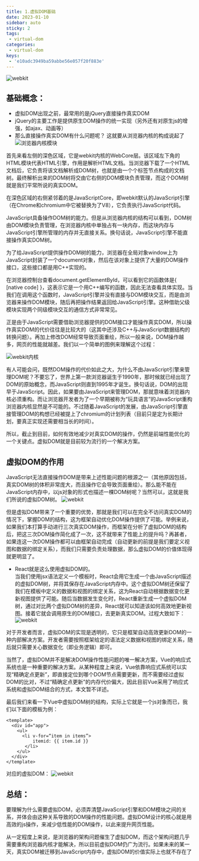 ```yaml
---
title: 1.虚拟DOM基础
date: 2023-01-10
sidebar: auto
sticky: 2
tags:
 - virtual-dom
categories:
 - virtual-dom
keys:
 - 'e10adc3949ba59abbe56e057f20f883e'
---
```


<!-- ![webkit](./webkit-opreate.png) -->
<!-- 外部链接 -->
![webkit](https://p6-juejin.byteimg.com/tos-cn-i-k3u1fbpfcp/6f2f6816ce3e45cabcfafa76aecd26be~tplv-k3u1fbpfcp-zoom-in-crop-mark:4536:0:0:0.awebp?)

<!-- more -->
## 基础概念：
- 虚拟DOM出现之前，最常用的是jQuery直接操作真实DOM
- jQuery的主要工作是提供原生DOM操作的统一实现（另外还有对原生js的增强，如ajax、动画等）
- 那么直接操作真实DOM有什么问题呢？ 这就要从浏览器内核的构成说起了
![浏览器内核模块](../../../.vuepress/src/img/broswer-operation.png)

首先来看左侧的深色区域，它是webkit内核的WebCore层。该区域左下角的HTML模块代表HTML引擎，作用是解析HTML文档。当浏览器下载了一个HTML文档后，它负责将该文档解析成DOM树，也就是由一个个标签节点构成的文档树。最终解析出来的DOM树将交由它右侧的DOM模块负责管理，而这个DOM树就是我们平常所说的真实DOM。

在深色区域的右侧紧邻着的是JavaScriptCore，即webkit默认的JavaScript引擎（在Chrome和chromium中它被替换为了V8），它负责执行JavaScript代码。

JavaScript具备操作DOM树的能力。但是从浏览器内核的结构可以看到，DOM树由DOM模块负责管理，在浏览器内核中单独占有一块内存，而这块内存与JavaScript引擎所管理的内存并无直接关系。换句话说，JavaScript引擎不能直接操作真实DOM树。

为了给JavaScript提供操作DOM树的能力，浏览器在全局对象window上为JavaScript封装了一个document对象，然后在该对象上提供了大量的DOM操作接口，这些接口都是用C++实现的。

在浏览器控制台查看document.getElementById，可以看到它的函数体是{ [native code] }，这表示它是一个用C++编写的函数，因此无法查看具体实现。当我们在调用这个函数时，JavaScript引擎并没有直接与DOM模块交互，而是由浏览器来操作DOM模块，随后再把操作结果返回给JavaScript引擎。这种借助父级模块实现两个同级模块交互的通信方式非常常见。

正是由于JavaScript需要借助浏览器提供的DOM接口才能操作真实DOM，所以操作真实DOM的代价往往是比较大的（这其中还涉及C++与JavaScript数据结构的转换问题）。再加上修改DOM经常导致页面重绘，所以一般来说，DOM操作越多，网页的性能就越差。我们以一个简单的图例来理解这个过程：

![webkit内核](../../../.vuepress/src/img/webkit-remark.png)

有人可能会问，既然DOM操作的代价如此之大，为什么不由JavaScript引擎来管理DOM呢？不要忘了，世界上第一款浏览器诞生于1990年，那时候就已经出现了DOM的原始概念，而JavaScript则直到1995年才诞生。换句话说，DOM的出现早于JavaScript。因此，如果要由JavaScript来管理DOM，那就意味着浏览器内核必须重构。而让浏览器开发者为了一个早期被称为“玩具语言”的JavaScript重构浏览器内核显然是不可能的。不过随着JavaScript的发展，由JavaScript引擎直接管理DOM的构想已经被提上了chromium的计划列表（目前只是定为长期计划，要真正实现还需要相当长的时间）。

所以，截止到目前，如何有效地减少对真实DOM的操作，仍然是前端性能优化的一个关键点。虚拟DOM就是目前较为流行的一个解决方案。


## 虚拟DOM的作用
JavaScript无法直接操作DOM是带来上述性能问题的根源之一（其他原因包括，真实DOM树的体积非常庞大，而且操作它会导致页面重绘）。那么能不能在JavaScript内存中，以js对象的形式也描述一棵DOM树呢？当然可以，这就是我们所说的虚拟DOM树。
![webkit](../../../.vuepress/src/img/webkit-opreate.png)

但是虚拟DOM带来了一个重要的优势，那就是我们可以在完全不访问真实DOM的情况下，掌握DOM的结构，这为框架自动优化DOM操作提供了可能。举例来说，如果我们本打算手动进行三次真实DOM操作，而框架在分析了虚拟DOM的结构后，把这三次DOM操作简化成了一次，这不就带来了性能上的提升吗？再甚者，如果连这一次DOM操作都可以由框架自动完成（自动更新的前提是我们要定义视图和数据的绑定关系），而我们只需要负责处理数据，那么虚拟DOM的价值体现得就更明显了。

- React就是这么使用虚拟DOM的。 <br />
当我们使用jsx语法定义一个模板时，React会用它生成一个由JavaScript描述的虚拟DOM树，并将其保存在JavaScript内存中。这个虚拟DOM树还保留了我们在模板中定义的数据和视图的绑定关系，这为React自动根据数据变化更新视图提供了可能。随后当数据发生变化时，React重新生成一个虚拟DOM树，通过对比两个虚拟DOM树的差异，React就可以知道该如何高效地更新视图。接着它就会调用原生的DOM接口，去更新真实DOM。过程大致如下：
![webkit](../../../.vuepress/src/img/dom-update.png)


对于开发者而言，虚拟DOM的实现是透明的，它只是框架自动高效更新DOM的一种内部解决方案。开发者需要按照框架给定的语法定义数据和视图的绑定关系，随后就只需要关心数据变化（即业务逻辑）即可。

当然了，虚拟DOM并不是解决DOM操作性能问题的唯一解决方案，Vue的响应式系统也是一种重要的解决方案。从某种程度上来说，Vue依靠响应式系统可以实现“精确定点更新”，即直接定位到哪个DOM节点需要更新，而不需要经过虚拟DOM的比对，不过“精确定点更新”的内存代价偏大，因此目前Vue采用了响应式系统和虚拟DOM结合的方式，本文暂不详述。

最后我们来看一下Vue中虚拟DOM树的结构，实际上它就是一个js对象而已，我们以下面的模板为例：
```vue
<template>
  <div id="app">
    <ul>
      <li v-for=“item in items”>
          itemid: {{ item.id }}
       </li>
    </ul>
  </div>
</template>
```
对应的虚拟DOM：
![webkit](../../../.vuepress/src/img/dom-tree-nodes.png)

## 总结：
要理解为什么需要虚拟DOM，必须弄清楚JavaScript引擎和DOM模块之间的关系，并体会由这种关系导致的DOM操作的性能问题。虚拟DOM设计的核心就是用高效的js操作，来减少低性能的DOM操作，以此来提升网页性能。

从一定程度上来说，是浏览器的架构问题催生了虚拟DOM，而这个架构问题几乎需要重构浏览器内核才能解决，所以目前虚拟DOM仍广为流行。如果未来的某一天，真实DOM被迁移到JavaScript内存中，虚拟DOM的价值实际上也就不存在了



